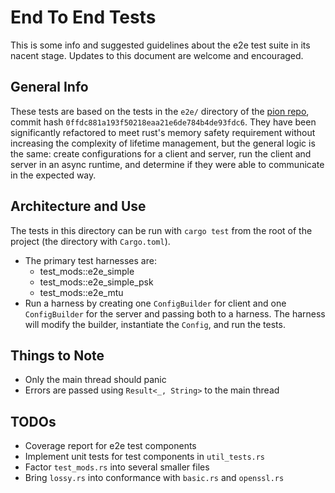 
# End To End Tests

This is some info and suggested guidelines about the e2e test suite in its nacent stage. Updates to this document are welcome and encouraged.

## General Info

These tests are based on the tests in the `e2e/` directory of the [pion repo](https://github.com/pion/dtls), commit hash `0ffdc881a193f50218eaa21e6de784b4de93fdc6`. They have been significantly refactored to meet rust's memory safety requirement without increasing the complexity of lifetime management, but the general logic is the same: create configurations for a client and server, run the client and server in an async runtime, and determine if they were able to communicate in the expected way.

## Architecture and Use

The tests in this directory can be run with `cargo test` from the root of the project (the directory with `Cargo.toml`).

* The primary test harnesses are:
    * test_mods::e2e_simple
    * test_mods::e2e_simple_psk
    * test_mods::e2e_mtu
* Run a harness by creating one `ConfigBuilder` for client and one `ConfigBuilder` for the server and passing both to a harness. The harness will modify the builder, instantiate the `Config`, and run the tests.

## Things to Note

* Only the main thread should panic
* Errors are passed using `Result<_, String>` to the main thread

## TODOs

* Coverage report for e2e test components
* Implement unit tests for test components in `util_tests.rs`
* Factor `test_mods.rs` into several smaller files
* Bring `lossy.rs` into conformance with `basic.rs` and `openssl.rs`
